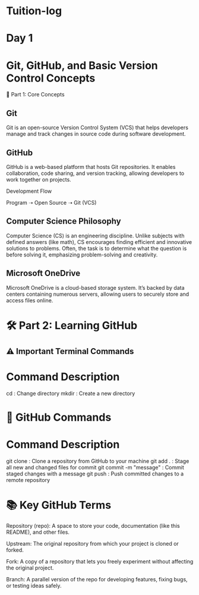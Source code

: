 # Tuition-log

# Day 1

# Git, GitHub, and Basic Version Control Concepts
📘 Part 1: Core Concepts
## Git
Git is an open-source Version Control System (VCS) that helps developers manage and track changes in source code during software development.

## GitHub
GitHub is a web-based platform that hosts Git repositories. It enables collaboration, code sharing, and version tracking, allowing developers to work together on projects.

Development Flow

Program ➝ Open Source ➝ Git (VCS)

## Computer Science Philosophy
Computer Science (CS) is an engineering discipline. Unlike subjects with defined answers (like math), CS encourages finding efficient and innovative solutions to problems. Often, the task is to determine what the question is before solving it, emphasizing problem-solving and creativity.

## Microsoft OneDrive
Microsoft OneDrive is a cloud-based storage system. It’s backed by data centers containing numerous servers, allowing users to securely store and access files online.

# 🛠️ Part 2: Learning GitHub

## ⚠️ Important Terminal Commands

# Command	Description
cd : Change directory
mkdir : Create a new directory

# 🔧 GitHub Commands

# Command	Description
git clone <url>	: Clone a repository from GitHub to your machine
git add .	: Stage all new and changed files for commit
git commit -m "message"	: Commit staged changes with a message
git push : Push committed changes to a remote repository

# 📚 Key GitHub Terms
Repository (repo): A space to store your code, documentation (like this README), and other files.

Upstream: The original repository from which your project is cloned or forked.

Fork: A copy of a repository that lets you freely experiment without affecting the original project.

Branch: A parallel version of the repo for developing features, fixing bugs, or testing ideas safely.
